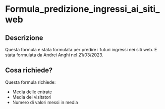 # Formula_predizione_ingressi_ai_siti_web

## Descrizione
Questa formula e stata formulata per predire i futuri ingressi nei siti web.
E stata formulata da Andrei Anghi nel 21/03/2023.

## Cosa richiede?
Questa formula richiede:
* Media delle entrate
* Media dei visitatori
* Numero di valori messi in media
